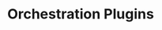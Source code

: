 ---
layout: bt_wiki
title: Orchestration Plugins
category: Official Plugins
draft: false
weight: 100
---